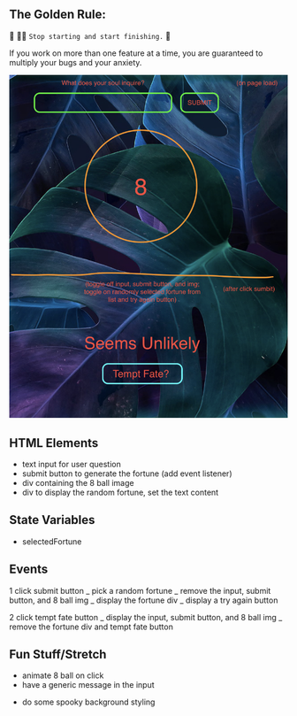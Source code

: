 ## The Golden Rule:

🦸 🦸‍♂️ `Stop starting and start finishing.` 🏁

If you work on more than one feature at a time, you are guaranteed to multiply your bugs and your anxiety.

![Wireframe](wireframe.png)

## HTML Elements

-   text input for user question
-   submit button to generate the fortune (add event listener)
-   div containing the 8 ball image
-   div to display the random fortune, set the text content

## State Variables

-   selectedFortune

## Events

1 click submit button
_ pick a random fortune
_ remove the input, submit button, and 8 ball img
_ display the fortune div
_ display a try again button

2 click tempt fate button
_ display the input, submit button, and 8 ball img
_ remove the fortune div and tempt fate button

## Fun Stuff/Stretch

-   animate 8 ball on click
-   have a generic message in the input

*   do some spooky background styling
